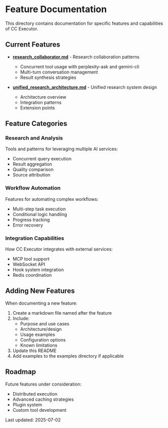 # Feature Documentation

This directory contains documentation for specific features and capabilities of CC Executor.

## Current Features

- **[research_collaborator.md](research_collaborator.md)** - Research collaboration patterns
  - Concurrent tool usage with perplexity-ask and gemini-cli
  - Multi-turn conversation management
  - Result synthesis strategies

- **[unified_research_architecture.md](unified_research_architecture.md)** - Unified research system design
  - Architecture overview
  - Integration patterns
  - Extension points

## Feature Categories

### Research and Analysis
Tools and patterns for leveraging multiple AI services:
- Concurrent query execution
- Result aggregation
- Quality comparison
- Source attribution

### Workflow Automation
Features for automating complex workflows:
- Multi-step task execution
- Conditional logic handling
- Progress tracking
- Error recovery

### Integration Capabilities
How CC Executor integrates with external services:
- MCP tool support
- WebSocket API
- Hook system integration
- Redis coordination

## Adding New Features

When documenting a new feature:
1. Create a markdown file named after the feature
2. Include:
   - Purpose and use cases
   - Architecture/design
   - Usage examples
   - Configuration options
   - Known limitations
3. Update this README
4. Add examples to the examples directory if applicable

## Roadmap

Future features under consideration:
- Distributed execution
- Advanced caching strategies
- Plugin system
- Custom tool development

Last updated: 2025-07-02